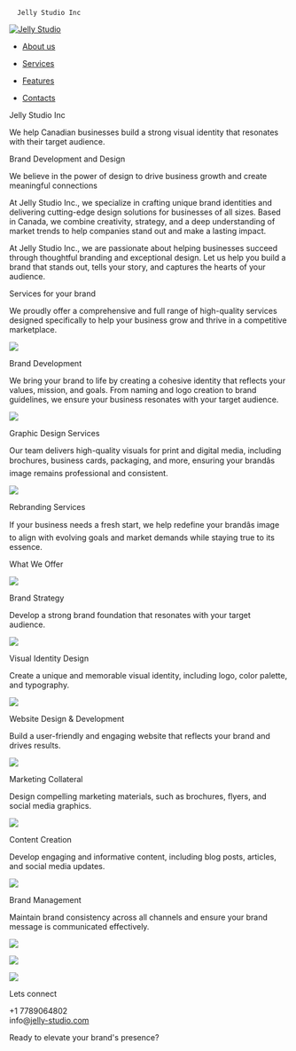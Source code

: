       Jelly Studio Inc                                           

[![Jelly Studio](images/tild3635-6234-4432-a262-626234326566__image.png)](http://tilda.cc)

* [About us](#rec843938967)
* [Services](#rec843938993)

* [Features](#rec843938974)
* [Contacts](#rec843938977)

Jelly Studio Inc

We help Canadian businesses build a strong visual identity that resonates with their target audience.

Brand Development and Design

We believe in the power of design to drive business growth and create meaningful connections

At Jelly Studio Inc., we specialize in crafting unique brand identities and delivering cutting-edge design solutions for businesses of all sizes. Based in Canada, we combine creativity, strategy, and a deep understanding of market trends to help companies stand out and make a lasting impact.  
  
At Jelly Studio Inc., we are passionate about helping businesses succeed through thoughtful branding and exceptional design. Let us help you build a brand that stands out, tells your story, and captures the hearts of your audience.

Services for your brand

We proudly offer a comprehensive and full range of high-quality services designed specifically to help your business grow and thrive in a competitive marketplace.

 

![](images/tild6666-6630-4564-b936-643930326335__-__empty__image.png)

Brand Development

We bring your brand to life by creating a cohesive identity that reflects your values, mission, and goals. From naming and logo creation to brand guidelines, we ensure your business resonates with your target audience.

![](images/tild3130-3263-4161-b634-663434326262__-__empty__image.png)

Graphic Design Services

Our team delivers high-quality visuals for print and digital media, including brochures, business cards, packaging, and more, ensuring your brandâs image remains professional and consistent.

![](images/tild6264-6561-4537-a466-633730373865__-__empty__image.png)

Rebranding Services

If your business needs a fresh start, we help redefine your brandâs image to align with evolving goals and market demands while staying true to its essence.

What We Offer

![](images/lib__icons__tilda__strategy_step_progress.svg)

Brand Strategy

Develop a strong brand foundation that resonates with your target audience.

![](images/lib__icons__tilda__design_create.svg)

Visual Identity Design

Create a unique and memorable visual identity, including logo, color palette, and typography.

![](images/lib__icons__tilda__code_site_web.svg)

Website Design & Development

Build a user-friendly and engaging website that reflects your brand and drives results.

![](images/lib__icons__tilda__hand_handmade.svg)

Marketing Collateral

Design compelling marketing materials, such as brochures, flyers, and social media graphics.

![](images/lib__icons__tilda__copywrite_write_text.svg)

Content Creation

Develop engaging and informative content, including blog posts, articles, and social media updates.

![](images/lib__icons__tilda__progress_improvemnt_increase.svg)

Brand Management

Maintain brand consistency across all channels and ensure your brand message is communicated effectively.

![](images/tild3362-3862-4838-b666-613064623533__-__empty__image.png)

![](images/tild3561-3565-4138-a461-383439626530__-__empty__image.png)

![](images/tild6233-3361-4531-b135-633236623034__-__empty__image.png)

Lets connect

+1 7789064802  
info@[jelly-studio.com](http://jelly-studio.com)

Ready to elevate your brand's presence?

    